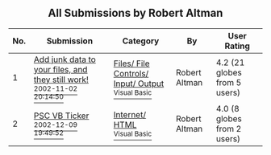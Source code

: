 ﻿<div align="center">

## All Submissions by Robert Altman

</div>

No.  | Submission | Category | By   | User Rating
---- | ---------- | -------- | ---- | -----------
1 | [Add junk data to your files, and they still work\!<br /><sup>2002-11-02 20:14:50</sup>](https://github.com/Planet-Source-Code/robert-altman-add-junk-data-to-your-files-and-they-still-work__1-40379) | [Files/ File Controls/ Input/ Output<br /><sup>Visual Basic</sup>](../ByCategory/files-file-controls-input-output__1-3.md) | Robert Altman | 4.2 (21 globes from 5 users)
2 | [PSC VB Ticker<br /><sup>2002-12-09 19:49:52</sup>](https://github.com/Planet-Source-Code/robert-altman-psc-vb-ticker__1-41491) | [Internet/ HTML<br /><sup>Visual Basic</sup>](../ByCategory/internet-html__1-34.md) | Robert Altman | 4.0 (8 globes from 2 users)
